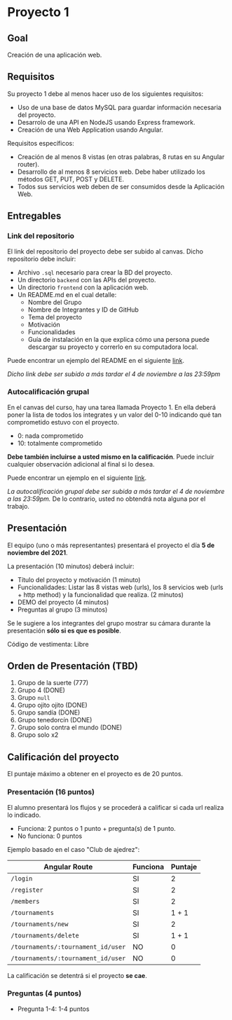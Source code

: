 # Proyecto 1

## Goal

Creación de una aplicación web.

## Requisitos

Su proyecto 1 debe al menos hacer uso de los siguientes requisitos:

- Uso de una base de datos MySQL para guardar información necesaria del proyecto.
- Desarrolo de una API en NodeJS usando Express framework.
- Creación de una Web Application usando Angular.

Requisitos específicos:

- Creación de al menos 8 vistas (en otras palabras, 8 rutas en su Angular router).
- Desarrollo de al menos 8 servicios web. Debe haber utilizado los métodos GET, PUT, POST y DELETE.
- Todos sus servicios web deben de ser consumidos desde la Aplicación Web.

## Entregables

### Link del repositorio

El link del repositorio del proyecto debe ser subido al canvas. Dicho repositorio debe incluir:

- Archivo `.sql` necesario para crear la BD del proyecto.
- Un directorio `backend` con las APIs del proyecto.
- Un directorio `frontend` con la aplicación web.
- Un README.md en el cual detalle:
  - Nombre del Grupo
  - Nombre de Integrantes y ID de GitHub
  - Tema del proyecto
  - Motivación
  - Funcionalidades
  - Guía de instalación en la que explica cómo una persona puede descargar su proyecto y correrlo en su computadora local.
  
Puede encontrar un ejemplo del README en el siguiente [link](./README-ejemplo.md).

*Dicho link debe ser subido a más tardar el 4 de noviembre a las 23:59pm*

### Autocalificación grupal

En el canvas del curso, hay una tarea llamada Proyecto 1. En ella deberá poner la lista de todos los integrates y un valor del 0-10 indicando qué tan comprometido estuvo con el proyecto. 

- 0: nada comprometido
- 10: totalmente comprometido

**Debe también incluirse a usted mismo en la calificación**. Puede incluir cualquier observación adicional al final si lo desea.

Puede encontrar un ejemplo en el siguiente [link](./autocalificacion.md).

*La autocalificación grupal debe ser subida a más tardar el 4 de noviembre a las 23:59pm.* De lo contrario, usted no obtendrá nota alguna por el trabajo.

## Presentación

El equipo (uno o más representantes) presentará el proyecto el día **5 de noviembre del 2021**.

La presentación (10 minutos) deberá incluir:

- Título del proyecto y motivación (1 minuto)
- Funcionalidades: Listar las 8 vistas web (urls), los 8 servicios web (urls + http method) y la funcionalidad que realiza. (2 minutos)
- DEMO del proyecto (4 minutos)
- Preguntas al grupo (3 minutos)

Se le sugiere a los integrantes del grupo mostrar su cámara durante la presentación **sólo si es que es posible**.

Código de vestimenta: Libre

## Orden de Presentación (TBD)

1. Grupo de la suerte (777)
2. Grupo 4 (DONE)
3. Grupo `null`
4. Grupo ojito ojito (DONE)
5. Grupo sandía (DONE)
6. Grupo tenedorcín (DONE)
7. Grupo solo contra el mundo (DONE)
8. Grupo solo x2

## Calificación del proyecto

El puntaje máximo a obtener en el proyecto es de 20 puntos.

### Presentación (16 puntos)

El alumno presentará los flujos y se procederá a calificar si cada url realiza lo indicado.

- Funciona: 2 puntos o 1 punto + pregunta(s) de 1 punto.
- No funciona: 0 puntos

Ejemplo basado en el caso "Club de ajedrez":

| Angular Route | Funciona | Puntaje
| --- | --- | --- |
| `/login` | SI | 2 | 
| `/register` | SI | 2 | 
| `/members` | SI | 2 | 
| `/tournaments` | SI | 1 + 1 | 
| `/tournaments/new` | SI | 2 |
| `/tournaments/delete` | SI | 1 + 1 |
| `/tournaments/:tournament_id/user` | NO | 0 |
| `/tournaments/:tournament_id/user` | NO | 0 |

La calificación se detentrá si el proyecto **se cae**.

### Preguntas (4 puntos)

- Pregunta 1-4: 1-4 puntos
